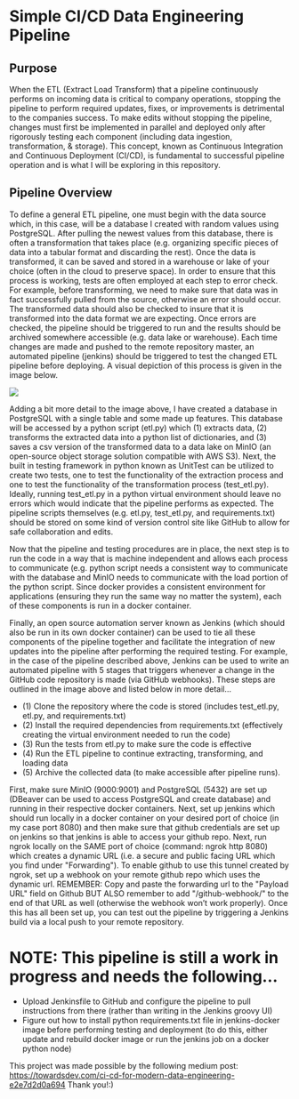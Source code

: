 # Simple CI/CD Data Engineering Pipeline

## Purpose
When the ETL (Extract Load Transform) that a pipeline continuously performs on incoming data is critical to company operations, stopping the pipeline to perform required updates, fixes, or improvements is detrimental to the companies success. To make edits without stopping the pipeline, changes must first be implemented in parallel and deployed only after rigorously testing each component (including data ingestion, transformation, & storage). This concept, known as Continuous Integration and Continuous Deployment (CI/CD), is fundamental to successful pipeline operation and is what I will be exploring in this repository.

## Pipeline Overview
To define a general ETL pipeline, one must begin with the data source which, in this case, will be a database I created with random values using PostgreSQL. After pulling the newest values from this database, there is often a transformation that takes place (e.g. organizing specific pieces of data into a tabular format and discarding the rest). Once the data is transformed, it can be saved and stored in a warehouse or lake of your choice (often in the cloud to preserve space). In order to ensure that this process is working, tests are often employed at each step to error check. For example, before transforming, we need to make sure that data was in fact successfully pulled from the source, otherwise an error should occur. The transformed data should also be checked to insure that it is transformed into the data format we are expecting. Once errors are checked, the pipeline should be triggered to run and the results should be archived somewhere accessible (e.g. data lake or warehouse). Each time changes are made and pushed to the remote repository master, an automated pipeline (jenkins) should be triggered to test the changed ETL pipeline before deploying. A visual depiction of this process is given in the image below.

<img src="images/overview.png?raw=true"/>

Adding a bit more detail to the image above, I have created a database in PostgreSQL with a single table and some made up features. This database will be accessed by a python script (etl.py) which (1) extracts data, (2) transforms the extracted data into a python list of dictionaries, and (3) saves a csv version of the transformed data to a data lake on MinIO (an open-source object storage solution compatible with AWS S3). Next, the built in testing framework in python known as UnitTest can be utilized to create two tests, one to test the functionality of the extraction process and one to test the functionality of the transformation process (test_etl.py). Ideally, running test_etl.py in a python virtual environment should leave no errors which would indicate that the pipeline performs as expected. The pipeline scripts themselves (e.g. etl.py, test_etl.py, and requirements.txt) should be stored on some kind of version control site like GitHub to allow for safe collaboration and edits. 

Now that the pipeline and testing procedures are in place, the next step is to run the code in a way that is machine independent and allows each process to communicate (e.g. python script needs a consistent way to communicate with the database and MinIO needs to communicate with the load portion of the python script. Since docker provides a consistent environment for applications (ensuring they run the same way no matter the system), each of these components is run in a docker container. 

Finally, an open source automation server known as Jenkins (which should also be run in its own docker container) can be used to tie all these components of the pipeline together and facilitate the integration of new updates into the pipeline after performing the required testing. For example, in the case of the pipeline described above, Jenkins can be used to write an automated pipeline with 5 stages that triggers whenever a change in the GitHub code repository is made (via GitHub webhooks). These steps are outlined in the image above and listed below in more detail…

* (1) Clone the repository where the code is stored (includes test_etl.py, etl.py, and requirements.txt)
* (2) Install the required dependencies from requirements.txt (effectively creating the virtual environment needed to run the code)
* (3) Run the tests from etl.py to make sure the code is effective
* (4) Run the ETL pipeline to continue extracting, transforming, and loading data
* (5) Archive the collected data (to make accessible after pipeline runs).


First, make sure MinIO (9000:9001) and PostgreSQL (5432) are set up (DBeaver can be used to access PostgreSQL and create database) and running in their respective docker containers. Next, set up jenkins which should run locally in a docker container on your desired port of choice (in my case port 8080) and then make sure that github credentials are set up on jenkins so that jenkins is able to access your github repo. Next, run ngrok locally on the SAME port of choice (command: ngrok http 8080) which creates a dynamic URL (i.e. a secure and public facing URL which you find under "Forwarding"). To enable github to use this tunnel created by ngrok, set up a webhook on your remote github repo which uses the dynamic url. REMEMBER: Copy and paste the forwarding url to the "Payload URL" field on Github BUT ALSO remember to add "/github-webhook/" to the end of that URL as well (otherwise the webhook won’t work properly). Once this has all been set up, you can test out the pipeline by triggering a Jenkins build via a local push to your remote repository. 

# NOTE: This pipeline is still a work in progress and needs the following…
* Upload Jenkinsfile to GitHub and configure the pipeline to pull instructions from there (rather than writing in the Jenkins groovy UI)
* Figure out how to install python requirements.txt file in jenkins-docker image before performing testing and deployment (to do this, either update and rebuild docker image or run the jenkins job on a docker python node)

This project was made possible by the following medium post: https://towardsdev.com/ci-cd-for-modern-data-engineering-e2e7d2d0a694 
Thank you!:)
